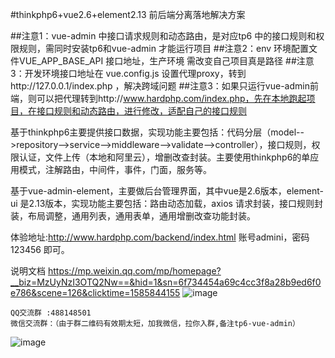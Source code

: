 #thinkphp6+vue2.6+element2.13 前后端分离落地解决方案

##注意1：vue-admin 中接口请求规则和动态路由，是对应tp6 中的接口规则和权限规则，需同时安装tp6和vue-admin 才能运行项目
##注意2：env 环境配置文件VUE_APP_BASE_API 接口地址，生产环境 需改变自己项目真是路径
##注意3：开发环境接口地址在 vue.config.js 设置代理proxy，转到http://127.0.0.1/index.php ，解决跨域问题
##注意3：如果只运行vue-admin前端，则可以把代理转到http://www.hardphp.com/index.php，先在本地跑起项目，在接口规则和动态路由，进行修改，适配自己的接口规则


基于thinkphp6主要提供接口数据，实现功能主要包括：代码分层（model-->repository-->service-->middleware-->validate-->controller），接口规则，权限认证，文件上传（本地和阿里云），增删改查封装。主要使用thinkphp6的单应用模式，注解路由，中间件，事件，门面，服务等。

基于vue-admin-element，主要做后台管理界面，其中vue是2.6版本，element-ui 是2.13版本，实现功能主要包括：路由动态加载，axios 请求封装，接口规则封装，布局调整，通用列表，通用表单，通用增删改查功能封装。

体验地址:http://www.hardphp.com/backend/index.html 
账号admini，密码123456 即可。

说明文档
https://mp.weixin.qq.com/mp/homepage?__biz=MzUyNzI3OTQ2Nw==&hid=1&sn=6f734454a69c4cc3f8a28b9ed6f0e786&scene=126&clicktime=1585844155
![image](https://github.com/hardphp/tp6-vue-admin/blob/master/1585845110.png)

```
QQ交流群 :488148501
微信交流群：（由于群二维码有效期太短，加我微信，拉你入群,备注tp6-vue-admin）
```
![image](https://github.com/hardphp/tp5-api/blob/master/895310371197138665.jpg)